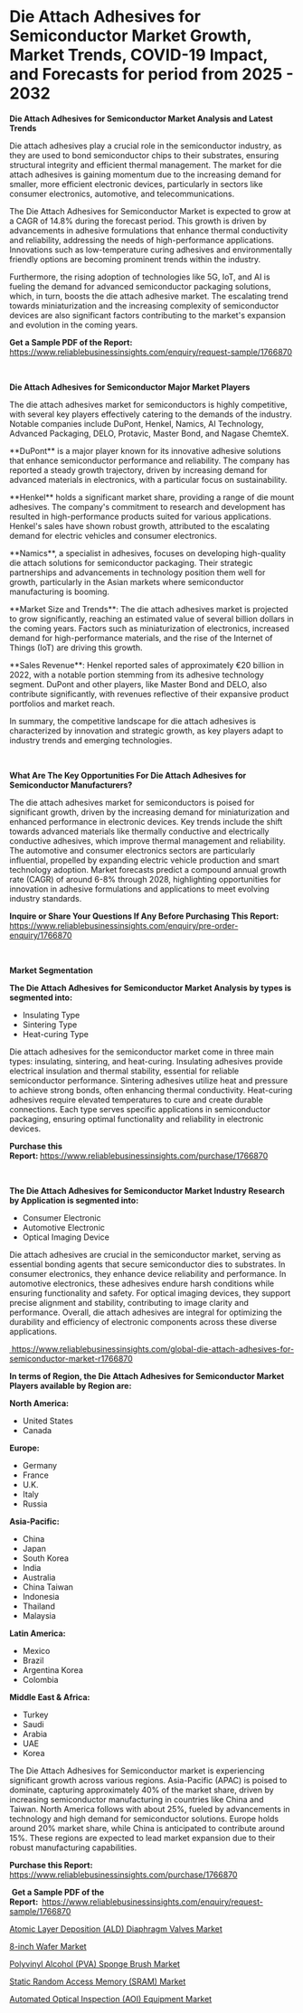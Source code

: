 <p><h1>Die Attach Adhesives for Semiconductor Market Growth, Market Trends, COVID-19 Impact, and Forecasts for period from 2025 - 2032</h1></p><p><strong>Die Attach Adhesives for Semiconductor Market Analysis and Latest Trends</strong></p>
<p><p>Die attach adhesives play a crucial role in the semiconductor industry, as they are used to bond semiconductor chips to their substrates, ensuring structural integrity and efficient thermal management. The market for die attach adhesives is gaining momentum due to the increasing demand for smaller, more efficient electronic devices, particularly in sectors like consumer electronics, automotive, and telecommunications.</p><p>The Die Attach Adhesives for Semiconductor Market is expected to grow at a CAGR of 14.8% during the forecast period. This growth is driven by advancements in adhesive formulations that enhance thermal conductivity and reliability, addressing the needs of high-performance applications. Innovations such as low-temperature curing adhesives and environmentally friendly options are becoming prominent trends within the industry. </p><p>Furthermore, the rising adoption of technologies like 5G, IoT, and AI is fueling the demand for advanced semiconductor packaging solutions, which, in turn, boosts the die attach adhesive market. The escalating trend towards miniaturization and the increasing complexity of semiconductor devices are also significant factors contributing to the market's expansion and evolution in the coming years.</p></p>
<p><strong>Get a Sample PDF of the Report:&nbsp;</strong> <a href="https://www.reliablebusinessinsights.com/enquiry/request-sample/1766870?utm_campaign=1837&utm_medium=2&utm_source=Github&utm_content=ia&utm_term=06042025&utm_id=die-attach-adhesives-for-semiconductor">https://www.reliablebusinessinsights.com/enquiry/request-sample/1766870</a></p>
<p>&nbsp;</p>
<p><strong>Die Attach Adhesives for Semiconductor Major Market Players</strong></p>
<p><p>The die attach adhesives market for semiconductors is highly competitive, with several key players effectively catering to the demands of the industry. Notable companies include DuPont, Henkel, Namics, AI Technology, Advanced Packaging, DELO, Protavic, Master Bond, and Nagase ChemteX.</p><p>**DuPont** is a major player known for its innovative adhesive solutions that enhance semiconductor performance and reliability. The company has reported a steady growth trajectory, driven by increasing demand for advanced materials in electronics, with a particular focus on sustainability.</p><p>**Henkel** holds a significant market share, providing a range of die mount adhesives. The company's commitment to research and development has resulted in high-performance products suited for various applications. Henkel's sales have shown robust growth, attributed to the escalating demand for electric vehicles and consumer electronics.</p><p>**Namics**, a specialist in adhesives, focuses on developing high-quality die attach solutions for semiconductor packaging. Their strategic partnerships and advancements in technology position them well for growth, particularly in the Asian markets where semiconductor manufacturing is booming.</p><p>**Market Size and Trends**: The die attach adhesives market is projected to grow significantly, reaching an estimated value of several billion dollars in the coming years. Factors such as miniaturization of electronics, increased demand for high-performance materials, and the rise of the Internet of Things (IoT) are driving this growth.</p><p>**Sales Revenue**: Henkel reported sales of approximately €20 billion in 2022, with a notable portion stemming from its adhesive technology segment. DuPont and other players, like Master Bond and DELO, also contribute significantly, with revenues reflective of their expansive product portfolios and market reach.</p><p>In summary, the competitive landscape for die attach adhesives is characterized by innovation and strategic growth, as key players adapt to industry trends and emerging technologies.</p></p>
<p>&nbsp;</p>
<p><strong>What Are The Key Opportunities For Die Attach Adhesives for Semiconductor Manufacturers?</strong></p>
<p><p>The die attach adhesives market for semiconductors is poised for significant growth, driven by the increasing demand for miniaturization and enhanced performance in electronic devices. Key trends include the shift towards advanced materials like thermally conductive and electrically conductive adhesives, which improve thermal management and reliability. The automotive and consumer electronics sectors are particularly influential, propelled by expanding electric vehicle production and smart technology adoption. Market forecasts predict a compound annual growth rate (CAGR) of around 6-8% through 2028, highlighting opportunities for innovation in adhesive formulations and applications to meet evolving industry standards.</p></p>
<p><strong>Inquire or Share Your Questions If Any Before Purchasing This Report:</strong> <a href="https://www.reliablebusinessinsights.com/enquiry/pre-order-enquiry/1766870?utm_campaign=1837&utm_medium=2&utm_source=Github&utm_content=ia&utm_term=06042025&utm_id=die-attach-adhesives-for-semiconductor">https://www.reliablebusinessinsights.com/enquiry/pre-order-enquiry/1766870</a></p>
<p>&nbsp;</p>
<p><strong>Market Segmentation</strong></p>
<p><strong>The Die Attach Adhesives for Semiconductor Market Analysis by types is segmented into:</strong></p>
<p><ul><li>Insulating Type</li><li>Sintering Type</li><li>Heat-curing Type</li></ul></p>
<p><p>Die attach adhesives for the semiconductor market come in three main types: insulating, sintering, and heat-curing. Insulating adhesives provide electrical insulation and thermal stability, essential for reliable semiconductor performance. Sintering adhesives utilize heat and pressure to achieve strong bonds, often enhancing thermal conductivity. Heat-curing adhesives require elevated temperatures to cure and create durable connections. Each type serves specific applications in semiconductor packaging, ensuring optimal functionality and reliability in electronic devices.</p></p>
<p><strong>Purchase this Report:&nbsp;</strong><a href="https://www.reliablebusinessinsights.com/purchase/1766870?utm_campaign=1837&utm_medium=2&utm_source=Github&utm_content=ia&utm_term=06042025&utm_id=die-attach-adhesives-for-semiconductor">https://www.reliablebusinessinsights.com/purchase/1766870</a></p>
<p>&nbsp;</p>
<p><strong>The Die Attach Adhesives for Semiconductor Market Industry Research by Application is segmented into:</strong></p>
<p><ul><li>Consumer Electronic</li><li>Automotive Electronic</li><li>Optical Imaging Device</li></ul></p>
<p><p>Die attach adhesives are crucial in the semiconductor market, serving as essential bonding agents that secure semiconductor dies to substrates. In consumer electronics, they enhance device reliability and performance. In automotive electronics, these adhesives endure harsh conditions while ensuring functionality and safety. For optical imaging devices, they support precise alignment and stability, contributing to image clarity and performance. Overall, die attach adhesives are integral for optimizing the durability and efficiency of electronic components across these diverse applications.</p></p>
<p><a href="https://www.reliablebusinessinsights.com/global-die-attach-adhesives-for-semiconductor-market-r1766870?utm_campaign=1837&utm_medium=2&utm_source=Github&utm_content=ia&utm_term=06042025&utm_id=die-attach-adhesives-for-semiconductor">&nbsp;https://www.reliablebusinessinsights.com/global-die-attach-adhesives-for-semiconductor-market-r1766870</a></p>
<p><strong>In terms of Region, the Die Attach Adhesives for Semiconductor Market Players available by Region are:</strong></p>
<p>
    <p> <strong> North America: </strong>
        <ul>
            <li>United States</li>
            <li>Canada</li>
        </ul>
        </p> 
    <p> <strong> Europe: </strong>
        <ul>
            <li>Germany</li>
            <li>France</li>
            <li>U.K.</li>
            <li>Italy</li>
            <li>Russia</li>
        </ul>
        </p> 
    <p> <strong> Asia-Pacific: </strong>
        <ul>
            <li>China</li>
            <li>Japan</li>
            <li>South Korea</li>
            <li>India</li>
            <li>Australia</li>
            <li>China Taiwan</li>
            <li>Indonesia</li>
            <li>Thailand</li>
            <li>Malaysia</li>
        </ul>
        </p> 
    <p> <strong> Latin America: </strong>
        <ul>
            <li>Mexico</li>
            <li>Brazil</li>
            <li>Argentina Korea</li>
            <li>Colombia</li>
        </ul>
        </p> 
    <p> <strong> Middle East & Africa: </strong>
        <ul>
            <li>Turkey</li>
            <li>Saudi</li>
            <li>Arabia</li>
            <li>UAE</li>
            <li>Korea</li>
        </ul>
    </p>
    </p>
<p><p>The Die Attach Adhesives for Semiconductor market is experiencing significant growth across various regions. Asia-Pacific (APAC) is poised to dominate, capturing approximately 40% of the market share, driven by increasing semiconductor manufacturing in countries like China and Taiwan. North America follows with about 25%, fueled by advancements in technology and high demand for semiconductor solutions. Europe holds around 20% market share, while China is anticipated to contribute around 15%. These regions are expected to lead market expansion due to their robust manufacturing capabilities.</p></p>
<p><strong>Purchase this Report: </strong><a href="https://www.reliablebusinessinsights.com/purchase/1766870?utm_campaign=1837&utm_medium=2&utm_source=Github&utm_content=ia&utm_term=06042025&utm_id=die-attach-adhesives-for-semiconductor">https://www.reliablebusinessinsights.com/purchase/1766870</a></p>
<p>&nbsp;<strong>Get a Sample PDF of the Report:&nbsp;&nbsp;</strong><a href="https://www.reliablebusinessinsights.com/enquiry/request-sample/1766870?utm_campaign=1837&utm_medium=2&utm_source=Github&utm_content=ia&utm_term=06042025&utm_id=die-attach-adhesives-for-semiconductor">https://www.reliablebusinessinsights.com/enquiry/request-sample/1766870</a></p>
<p><strong></strong></p>
<p><p><a href="https://github.com/uripeachrii/Market-Research-Report-List-1/blob/main/atomic-layer-deposition-ald-diaphragm-valves-market.md?utm_campaign=1837&utm_medium=2&utm_source=Github&utm_content=ia&utm_term=06042025&utm_id=die-attach-adhesives-for-semiconductor">Atomic Layer Deposition (ALD) Diaphragm Valves Market</a></p><p><a href="https://github.com/rakowpleetj1/Market-Research-Report-List-1/blob/main/8-inch-wafer-market.md?utm_campaign=1837&utm_medium=2&utm_source=Github&utm_content=ia&utm_term=06042025&utm_id=die-attach-adhesives-for-semiconductor">8-inch Wafer Market</a></p><p><a href="https://github.com/mcveathuane2/Market-Research-Report-List-1/blob/main/polyvinyl-alcohol-pva-sponge-brush-market.md?utm_campaign=1837&utm_medium=2&utm_source=Github&utm_content=ia&utm_term=06042025&utm_id=die-attach-adhesives-for-semiconductor">Polyvinyl Alcohol (PVA) Sponge Brush Market</a></p><p><a href="https://github.com/laingragle95/Market-Research-Report-List-1/blob/main/static-random-access-memory-sram-market.md?utm_campaign=1837&utm_medium=2&utm_source=Github&utm_content=ia&utm_term=06042025&utm_id=die-attach-adhesives-for-semiconductor">Static Random Access Memory (SRAM) Market</a></p><p><a href="https://github.com/buenayankobl/Market-Research-Report-List-1/blob/main/automated-optical-inspection-aoi-equipment-market.md?utm_campaign=1837&utm_medium=2&utm_source=Github&utm_content=ia&utm_term=06042025&utm_id=die-attach-adhesives-for-semiconductor">Automated Optical Inspection (AOI) Equipment Market</a></p></p>